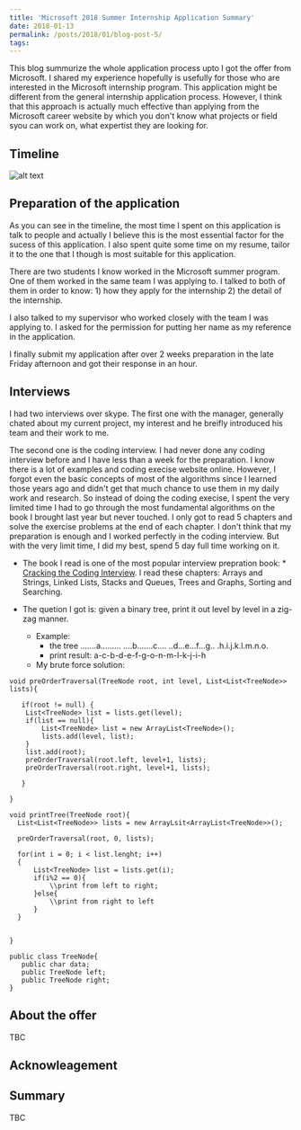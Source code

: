 ```yaml
---
title: 'Microsoft 2018 Summer Internship Application Summary'
date: 2018-01-13
permalink: /posts/2018/01/blog-post-5/
tags:
---
```


This blog summurize the whole application process upto I got the offer from Microsoft. I shared my experience hopefully is usefully for those who are interested in the Microsoft internship program. This application might be different from the general internship application process. However, I think that this approach is actually much effective than applying from the Microsoft career website by which you don't know what projects or field syou can work on, what expertist they are looking for. 

Timeline 
------
![alt text](https://norahuang.github.io/images/post5_timeline.png)


Preparation of the application
------
As you can see in the timeline, the most time I spent on this application is talk to people and actually I believe this is the most essential factor for the sucess of this application. I also spent quite some time on my resume, tailor it to the one that I though is most suitable for this application. 

There are two students I know worked in the Microsoft summer program. One of them worked in the same team I was applying to. I talked to both of them in order to know: 1) how they apply for the internship 2) the detail of the internship.

I also talked to my supervisor who worked closely with the team I was applying to. I asked for the permission for putting her name as my reference in the application.

I finally submit my application after over 2 weeks preparation in the late Friday afternoon and got their response in an hour.

Interviews
------
I had two interviews over skype. The first one with the manager, generally chated about my current project, my interest and he breifly introduced his team and their work to me. 

The second one is the coding interview. I had never done any coding interview before and I have less than a week for the preparation. I know there is a lot of examples and coding execise website online. However, I forgot even the basic concepts of most of the algorithms since I learned those years ago and didn't get that much chance to use them in my daily work and research. So instead of doing the coding execise, I spent the very limited time I had to go through the most fundamental algorithms on the book I brought last year but never touched. I only got to read 5 chapters and solve the exercise problems at the end of each chapter. I don't think that my preparation is enough and I worked perfectly in the coding interview. But with the very limit time, I did my best, spend 5 day full time working on it.

* The book I read is one of the most popular interview prepration book: * <a href="https://www.amazon.ca/Cracking-Coding-Interview-Programming-Questions/dp/0984782850/ref=pd_lpo_sbs_14_t_0/135-1906838-7751814?_encoding=UTF8&psc=1&refRID=F62TW51B2D33ZDF84EV2">Cracking the Coding Interview</a>. I read these chapters: Arrays and Strings, Linked Lists, Stacks and Queues, Trees and Graphs, Sorting and Searching.

* The quetion I got is: given a binary tree, print it out level by level in a zig-zag manner.
  * Example: 
     * the tree
         .......a......... 
         ....b.......c.... 
         ..d...e...f...g.. 
         .h.i.j.k.l.m.n.o.
    * print result: a-c-b-d-e-f-g-o-n-m-l-k-j-i-h
  * My brute force solution:
```
void preOrderTraversal(TreeNode root, int level, List<List<TreeNode>> lists){
   
   if(root != null) {  
    List<TreeNode> list = lists.get(level);    
    if(list == null){
        List<TreeNode> list = new ArrayList<TreeNode>();
        lists.add(level, list);
    }   
    list.add(root);
    preOrderTraversal(root.left, level+1, lists);
    preOrderTraversal(root.right, level+1, lists);
       
   }

}

void printTree(TreeNode root){
  List<List<TreeNode>> lists = new ArrayLsit<ArrayList<TreeNode>>();
  
  preOrderTraversal(root, 0, lists);
  
  for(int i = 0; i < list.lenght; i++)
  {
      List<TreeNode> list = lists.get(i);
      if(i%2 == 0){
          \\print from left to right;
      }else{
          \\print from right to left
      }
  }
  
  
}

public class TreeNode{
   public char data;
   public TreeNode left;
   public TreeNode right;
}
```


About the offer
------
TBC

Acknowleagement
------

Summary
------
TBC


